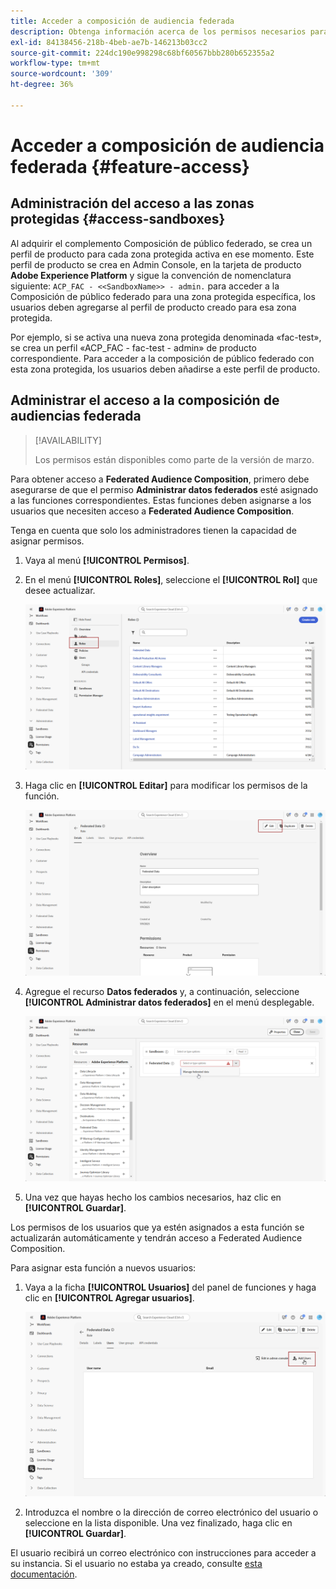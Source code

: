 ```yaml
---
title: Acceder a composición de audiencia federada
description: Obtenga información acerca de los permisos necesarios para Federated Audience Composition
exl-id: 84138456-218b-4beb-ae7b-146213b03cc2
source-git-commit: 224dc190e998298c68bf60567bbb280b652355a2
workflow-type: tm+mt
source-wordcount: '309'
ht-degree: 36%

---
```


# Acceder a composición de audiencia federada {#feature-access}

## Administración del acceso a las zonas protegidas {#access-sandboxes}

Al adquirir el complemento Composición de público federado, se crea un perfil de producto para cada zona protegida activa en ese momento. Este perfil de producto se crea en Admin Console, en la tarjeta de producto **Adobe Experience Platform** y sigue la convención de nomenclatura siguiente: `ACP_FAC - <<SandboxName>> - admin.` para acceder a la Composición de público federado para una zona protegida específica, los usuarios deben agregarse al perfil de producto creado para esa zona protegida.

Por ejemplo, si se activa una nueva zona protegida denominada «fac-test», se crea un perfil «ACP_FAC - fac-test - admin» de producto correspondiente. Para acceder a la composición de público federado con esta zona protegida, los usuarios deben añadirse a este perfil de producto.

## Administrar el acceso a la composición de audiencias federada

>[!AVAILABILITY]
>
>Los permisos están disponibles como parte de la versión de marzo.

Para obtener acceso a **Federated Audience Composition**, primero debe asegurarse de que el permiso **Administrar datos federados** esté asignado a las funciones correspondientes. Estas funciones deben asignarse a los usuarios que necesiten acceso a **Federated Audience Composition**.

Tenga en cuenta que solo los administradores tienen la capacidad de asignar permisos.

1. Vaya al menú **[!UICONTROL Permisos]**.

1. En el menú **[!UICONTROL Roles]**, seleccione el **[!UICONTROL Rol]** que desee actualizar.

   ![](assets/access_fda_1.png)

1. Haga clic en **[!UICONTROL Editar]** para modificar los permisos de la función.

   ![](assets/access_fda_2.png)

1. Agregue el recurso **Datos federados** y, a continuación, seleccione **[!UICONTROL Administrar datos federados]** en el menú desplegable.

   ![](assets/access_fda_3.png)

1. Una vez que hayas hecho los cambios necesarios, haz clic en **[!UICONTROL Guardar]**.

Los permisos de los usuarios que ya estén asignados a esta función se actualizarán automáticamente y tendrán acceso a Federated Audience Composition.

Para asignar esta función a nuevos usuarios:

1. Vaya a la ficha **[!UICONTROL Usuarios]** del panel de funciones y haga clic en **[!UICONTROL Agregar usuarios]**.

   ![](assets/access_fda_4.png)

1. Introduzca el nombre o la dirección de correo electrónico del usuario o seleccione en la lista disponible. Una vez finalizado, haga clic en **[!UICONTROL Guardar]**.

El usuario recibirá un correo electrónico con instrucciones para acceder a su instancia. Si el usuario no estaba ya creado, consulte [esta documentación](https://experienceleague.adobe.com/es/docs/experience-platform/access-control/abac/permissions-ui/users).
